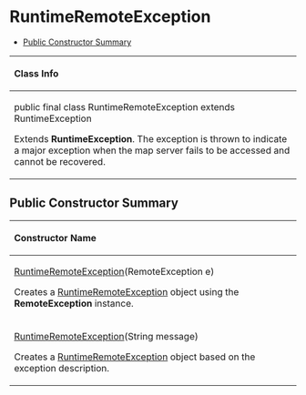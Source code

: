 # RuntimeRemoteException<a name="EN-US_TOPIC_0000001145941077"></a>

-   [Public Constructor Summary](#section189771110162010)


<a name="table21938mcpsimp"></a>
<table><thead align="left"><tr id="row21942mcpsimp"><th class="cellrowborder" valign="top" width="100%" id="mcps1.1.2.1.1"><p id="p21944mcpsimp"><a name="p21944mcpsimp"></a><a name="p21944mcpsimp"></a>Class Info</p>
</th>
</tr>
</thead>
<tbody><tr id="row21945mcpsimp"><td class="cellrowborder" valign="top" width="100%" headers="mcps1.1.2.1.1 "><p id="p1152333744318"><a name="p1152333744318"></a><a name="p1152333744318"></a>public final class RuntimeRemoteException extends RuntimeException</p>
<p id="p10340168162810"><a name="p10340168162810"></a><a name="p10340168162810"></a>Extends <strong id="b19178193315226"><a name="b19178193315226"></a><a name="b19178193315226"></a>RuntimeException</strong>. The exception is thrown to indicate a major exception when the map server fails to be accessed and cannot be recovered.</p>
</td>
</tr>
</tbody>
</table>

## Public Constructor Summary<a name="section189771110162010"></a>

<a name="table21951mcpsimp"></a>
<table><thead align="left"><tr id="row21955mcpsimp"><th class="cellrowborder" valign="top" width="100%" id="mcps1.1.2.1.1"><p id="p145mcpsimp"><a name="p145mcpsimp"></a><a name="p145mcpsimp"></a>Constructor Name</p>
</th>
</tr>
</thead>
<tbody><tr id="row21958mcpsimp"><td class="cellrowborder" valign="top" width="100%" headers="mcps1.1.2.1.1 "><p id="p21960mcpsimp"><a name="p21960mcpsimp"></a><a name="p21960mcpsimp"></a><a href="runtimeremote.md">RuntimeRemoteException</a>(RemoteException e)</p>
<p id="p8110141211139"><a name="p8110141211139"></a><a name="p8110141211139"></a>Creates a <a href="runtimeremote.md">RuntimeRemoteException</a> object using the <strong id="b799322714273"><a name="b799322714273"></a><a name="b799322714273"></a>RemoteException</strong> instance.</p>
</td>
</tr>
<tr id="row1963158175516"><td class="cellrowborder" valign="top" width="100%" headers="mcps1.1.2.1.1 "><p id="p39648814552"><a name="p39648814552"></a><a name="p39648814552"></a><a href="runtimeremote.md">RuntimeRemoteException</a>(String message)</p>
<p id="p265612817573"><a name="p265612817573"></a><a name="p265612817573"></a>Creates a <a href="runtimeremote.md">RuntimeRemoteException</a> object based on the exception description. </p>
</td>
</tr>
</tbody>
</table>


